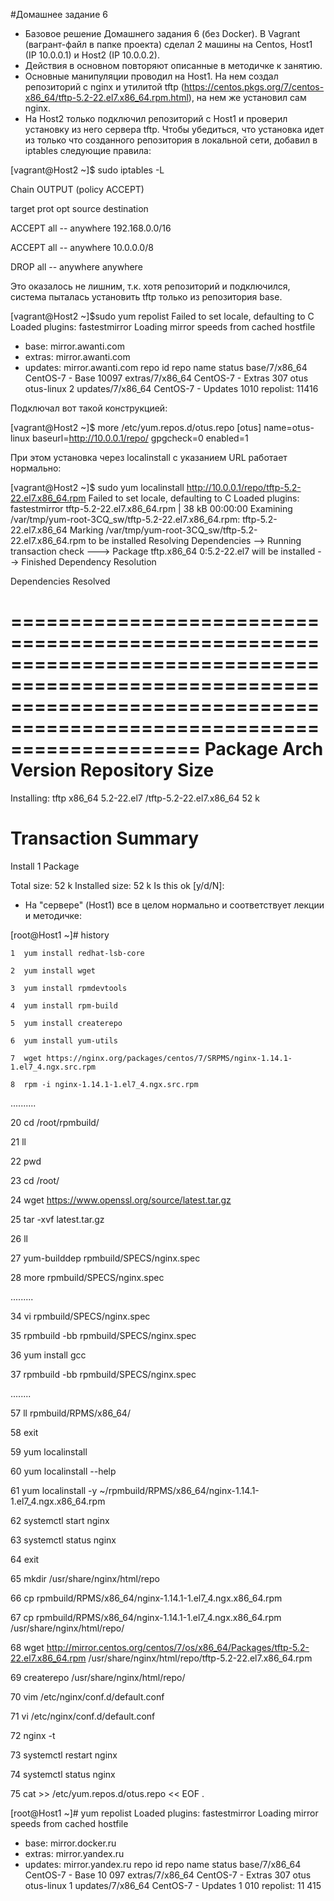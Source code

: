 

#Домашнее задание 6 

- Базовое решение Домашнего задания 6 (без Docker). В Vagrant (вагрант-файл в папке проекта) сделал 2 машины на Centos, Host1 (IP 10.0.0.1) и Host2 (IP 10.0.0.2).
- Действия в основном повторяют описанные в методичке к занятию.
- Основные манипуляции проводил на Host1. На нем создал репозиторий с nginx и утилитой tftp (https://centos.pkgs.org/7/centos-x86_64/tftp-5.2-22.el7.x86_64.rpm.html), на нем же установил сам nginx.
- На Host2 только подключил репозиторий с Host1 и проверил установку из него сервера tftp. Чтобы убедиться, что установка идет из только что созданного репозитория в локальной сети, добавил в iptables следующие правила:

[vagrant@Host2 ~]$ sudo iptables -L

Chain OUTPUT (policy ACCEPT)

target     prot opt source               destination

ACCEPT     all  --  anywhere             192.168.0.0/16

ACCEPT     all  --  anywhere             10.0.0.0/8

DROP       all  --  anywhere             anywhere



Это оказалось не лишним, т.к. хотя репозиторий и подключился, система пыталась установить tftp только из репозитория base.

[vagrant@Host2 ~]$sudo yum repolist
Failed to set locale, defaulting to C
Loaded plugins: fastestmirror
Loading mirror speeds from cached hostfile
 * base: mirror.awanti.com
 * extras: mirror.awanti.com
 * updates: mirror.awanti.com
repo id                                                                           repo name                                                                           status
base/7/x86_64                                                                     CentOS-7 - Base                                                                     10097
extras/7/x86_64                                                                   CentOS-7 - Extras                                                                     307
otus                                                                              otus-linux                                                                              2
updates/7/x86_64                                                                  CentOS-7 - Updates                                                                   1010
repolist: 11416

Подключал вот такой конструкцией:

[vagrant@Host2 ~]$ more /etc/yum.repos.d/otus.repo
[otus]
name=otus-linux
baseurl=http://10.0.0.1/repo/
gpgcheck=0
enabled=1

При этом установка через localinstall с указанием URL работает нормально:

[vagrant@Host2 ~]$ sudo yum localinstall http://10.0.0.1/repo/tftp-5.2-22.el7.x86_64.rpm
Failed to set locale, defaulting to C
Loaded plugins: fastestmirror
tftp-5.2-22.el7.x86_64.rpm                                                                                                                           |  38 kB  00:00:00
Examining /var/tmp/yum-root-3CQ_sw/tftp-5.2-22.el7.x86_64.rpm: tftp-5.2-22.el7.x86_64
Marking /var/tmp/yum-root-3CQ_sw/tftp-5.2-22.el7.x86_64.rpm to be installed
Resolving Dependencies
--> Running transaction check
---> Package tftp.x86_64 0:5.2-22.el7 will be installed
--> Finished Dependency Resolution

Dependencies Resolved

============================================================================================================================================================================
 Package                           Arch                                Version                                   Repository                                            Size
============================================================================================================================================================================
Installing:
 tftp                              x86_64                              5.2-22.el7                                /tftp-5.2-22.el7.x86_64                               52 k

Transaction Summary
============================================================================================================================================================================
Install  1 Package

Total size: 52 k
Installed size: 52 k
Is this ok [y/d/N]:



- На "сервере" (Host1) все в целом нормально и соответствует лекции и методичке:

[root@Host1 ~]# history

    1  yum install redhat-lsb-core

    2  yum install wget

    3  yum install rpmdevtools

    4  yum install rpm-build

    5  yum install createrepo

    6  yum install yum-utils

    7  wget https://nginx.org/packages/centos/7/SRPMS/nginx-1.14.1-1.el7_4.ngx.src.rpm

    8  rpm -i nginx-1.14.1-1.el7_4.ngx.src.rpm

   ..........

   20  cd /root/rpmbuild/

   21  ll

   22  pwd

   23  cd /root/

   24  wget https://www.openssl.org/source/latest.tar.gz

   25  tar -xvf latest.tar.gz

   26  ll

   27  yum-builddep rpmbuild/SPECS/nginx.spec

   28  more rpmbuild/SPECS/nginx.spec

   .........

   34  vi rpmbuild/SPECS/nginx.spec

   35  rpmbuild -bb rpmbuild/SPECS/nginx.spec

   36  yum install gcc

   37  rpmbuild -bb rpmbuild/SPECS/nginx.spec

   ........

   57  ll rpmbuild/RPMS/x86_64/

   58  exit

   59  yum localinstall

   60  yum localinstall --help

   61  yum localinstall -y ~/rpmbuild/RPMS/x86_64/nginx-1.14.1-1.el7_4.ngx.x86_64.rpm

   62  systemctl start nginx

   63  systemctl status nginx

   64  exit

   65  mkdir /usr/share/nginx/html/repo

   66  cp rpmbuild/RPMS/x86_64/nginx-1.14.1-1.el7_4.ngx.x86_64.rpm

   67  cp rpmbuild/RPMS/x86_64/nginx-1.14.1-1.el7_4.ngx.x86_64.rpm /usr/share/nginx/html/repo/

   68  wget http://mirror.centos.org/centos/7/os/x86_64/Packages/tftp-5.2-22.el7.x86_64.rpm /usr/share/nginx/html/repo/tftp-5.2-22.el7.x86_64.rpm

   69  createrepo /usr/share/nginx/html/repo/

   70  vim /etc/nginx/conf.d/default.conf

   71  vi /etc/nginx/conf.d/default.conf

   72  nginx -t

   73  systemctl restart nginx

   74  systemctl status nginx

   75  cat >> /etc/yum.repos.d/otus.repo << EOF
.


[root@Host1 ~]# yum repolist
Loaded plugins: fastestmirror
Loading mirror speeds from cached hostfile
 * base: mirror.docker.ru
 * extras: mirror.yandex.ru
 * updates: mirror.yandex.ru
repo id                                                                                                           repo name                                                                                                            status
base/7/x86_64                                                                                                     CentOS-7 - Base                                                                                                      10 097
extras/7/x86_64                                                                                                   CentOS-7 - Extras                                                                                                       307
otus                                                                                                              otus-linux                                                                                                                1
updates/7/x86_64                                                                                                  CentOS-7 - Updates                                                                                                    1 010
repolist: 11 415


